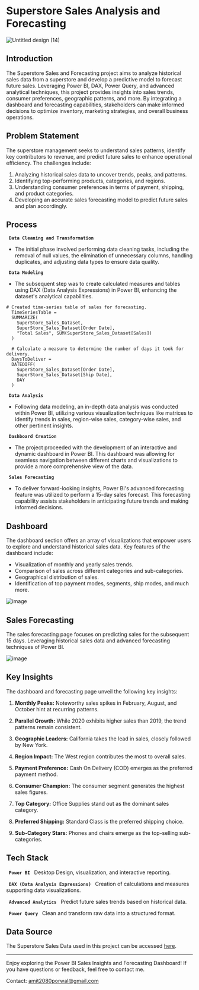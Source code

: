 # Superstore Sales Analysis and Forecasting

![Untitled design (14)](https://github.com/amit9690/Superstore-Sales-Analysis-and-Forecasting/assets/129444885/379b0f4c-2597-4134-a233-721612ac6f96)

## Introduction

The Superstore Sales and Forecasting project aims to analyze historical sales data from a superstore and develop a predictive model to forecast future sales. Leveraging Power BI, DAX, Power Query, and advanced analytical techniques, this project provides insights into sales trends, consumer preferences, geographic patterns, and more. By integrating a dashboard and forecasting capabilities, stakeholders can make informed decisions to optimize inventory, marketing strategies, and overall business operations.

## Problem Statement

The superstore management seeks to understand sales patterns, identify key contributors to revenue, and predict future sales to enhance operational efficiency. The challenges include:

1. Analyzing historical sales data to uncover trends, peaks, and patterns.
2. Identifying top-performing products, categories, and regions.
3. Understanding consumer preferences in terms of payment, shipping, and product categories.
4. Developing an accurate sales forecasting model to predict future sales and plan accordingly.

## Process

<code> <b>Data Cleaning and Transformation</b> </code>

* The initial phase involved performing data cleaning tasks, including the removal of null values, the elimination of unnecessary columns, handling duplicates, and adjusting data types to ensure data quality.

<code> <b>Data Modeling</b> </code>

* The subsequent step was to create calculated measures and tables using DAX (Data Analysis Expressions) in Power BI, enhancing the dataset's analytical capabilities.

```
# Created time-series table of sales for forecasting.
  TimeSeriesTable = 
  SUMMARIZE(
    SuperStore_Sales_Dataset,
    SuperStore_Sales_Dataset[Order Date],
    "Total Sales", SUM(SuperStore_Sales_Dataset[Sales])
  )  
  
  # Calculate a measure to determine the number of days it took for delivery.
  DaysToDeliver = 
  DATEDIFF(
    SuperStore_Sales_Dataset[Order Date],
    SuperStore_Sales_Dataset[Ship Date],
    DAY
  )
```

<code> <b>Data Analysis</b> </code>

* Following data modeling, an in-depth data analysis was conducted within Power BI, utilizing various visualization techniques like matrices to identify trends in sales, region-wise sales, category-wise sales, and other pertinent insights.

<code> <b>Dashboard Creation</b> </code>

* The project proceeded with the development of an interactive and dynamic dashboard in Power BI. This dashboard was allowing for seamless navigation between different charts and visualizations to provide a more comprehensive view of the data.

<code> <b>Sales Forecasting</b> </code>

* To deliver forward-looking insights, Power BI's advanced forecasting feature was utilized to perform a 15-day sales forecast. This forecasting capability assists stakeholders in anticipating future trends and making informed decisions.

## Dashboard

The dashboard section offers an array of visualizations that empower users to explore and understand historical sales data. Key features of the dashboard include:

* Visualization of monthly and yearly sales trends.
* Comparison of sales across different categories and sub-categories.
* Geographical distribution of sales.
* Identification of top payment modes, segments, ship modes, and much more.

![image](https://github.com/amit9690/Superstore-Sales-Analysis-and-Forecasting/assets/129444885/3a39812b-5d20-45ad-b58a-84f10666ea7d)

## Sales Forecasting

The sales forecasting page focuses on predicting sales for the subsequent 15 days. Leveraging historical sales data and advanced forecasting techniques of Power BI.

![image](https://github.com/amit9690/Superstore-Sales-Analysis-and-Forecasting/assets/129444885/22d53ce3-bab4-4574-93be-502aa290c774)

## Key Insights

The dashboard and forecasting page unveil the following key insights:

1. **Monthly Peaks:** Noteworthy sales spikes in February, August, and October hint at recurring patterns.

2. **Parallel Growth:** While 2020 exhibits higher sales than 2019, the trend patterns remain consistent.

3. **Geographic Leaders:** California takes the lead in sales, closely followed by New York.

4. **Region Impact:** The West region contributes the most to overall sales.

5. **Payment Preference:** Cash On Delivery (COD) emerges as the preferred payment method.

6. **Consumer Champion:** The consumer segment generates the highest sales figures.

7. **Top Category:** Office Supplies stand out as the dominant sales category.

8. **Preferred Shipping:** Standard Class is the preferred shipping choice.

9. **Sub-Category Stars:** Phones and chairs emerge as the top-selling sub-categories.

## Tech Stack

<code> <b>Power BI</b> </code> Desktop Design, visualization, and interactive reporting.

<code> <b>DAX (Data Analysis Expressions)</b> </code> Creation of calculations and measures supporting data visualizations.

<code> <b>Advanced Analytics</b> </code> Predict future sales trends based on historical data.

<code> <b>Power Query</b> </code> Clean and transform raw data into a structured format.

## Data Source

The Superstore Sales Data used in this project can be accessed [here](https://drive.google.com/drive/folders/10P0leOTlyWcQobSiqDihb5g1rPaatVrR?usp=sharing).

___

Enjoy exploring the Power BI Sales Insights and Forecasting Dashboard! If you have questions or feedback, feel free to contact me.

Contact: amit2080porwal@gmail.com


